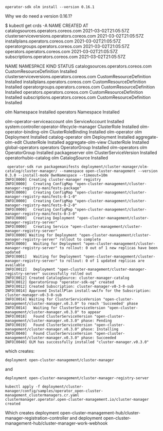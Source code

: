 
```shell
operator-sdk olm install --version 0.16.1
```

Why we do need a version 0.16.1?


$ kubectl get crds -A
NAME                                          CREATED AT
catalogsources.operators.coreos.com           2021-03-02T21:05:57Z
clusterserviceversions.operators.coreos.com   2021-03-02T21:05:57Z
installplans.operators.coreos.com             2021-03-02T21:05:57Z
operatorgroups.operators.coreos.com           2021-03-02T21:05:57Z
operators.operators.coreos.com                2021-03-02T21:05:57Z
subscriptions.operators.coreos.com            2021-03-02T21:05:57Z


NAME                                            NAMESPACE    KIND                        STATUS
catalogsources.operators.coreos.com                          CustomResourceDefinition    Installed
clusterserviceversions.operators.coreos.com                  CustomResourceDefinition    Installed
installplans.operators.coreos.com                            CustomResourceDefinition    Installed
operatorgroups.operators.coreos.com                          CustomResourceDefinition    Installed
operators.operators.coreos.com                               CustomResourceDefinition    Installed
subscriptions.operators.coreos.com                           CustomResourceDefinition    Installed



olm                                                          Namespace                   Installed
operators                                                    Namespace                   Installed

olm-operator-serviceaccount                     olm          ServiceAccount              Installed
system:controller:operator-lifecycle-manager                 ClusterRole                 Installed
olm-operator-binding-olm                                     ClusterRoleBinding          Installed
olm-operator                                    olm          Deployment                  Installed
catalog-operator                                olm          Deployment                  Installed
aggregate-olm-edit                                           ClusterRole                 Installed
aggregate-olm-view                                           ClusterRole                 Installed
global-operators                                operators    OperatorGroup               Installed
olm-operators                                   olm          OperatorGroup               Installed
packageserver                                   olm          ClusterServiceVersion       Installed
operatorhubio-catalog                           olm          CatalogSource               Installed



```shell
 operator-sdk run packagemanifests deployment/cluster-manager/olm-catalog/cluster-manager/ --namespace open-cluster-management --version 0.3.0 --install-mode OwnNamespace --timeout=10m
INFO[0000] Creating cluster-manager registry            
INFO[0000]   Creating ConfigMap "open-cluster-management/cluster-manager-registry-manifests-package" 
INFO[0000]   Creating ConfigMap "open-cluster-management/cluster-manager-registry-manifests-0-1-0" 
INFO[0000]   Creating ConfigMap "open-cluster-management/cluster-manager-registry-manifests-0-2-0" 
INFO[0000]   Creating ConfigMap "open-cluster-management/cluster-manager-registry-manifests-0-3-0" 
INFO[0000]   Creating Deployment "open-cluster-management/cluster-manager-registry-server" 
INFO[0000]   Creating Service "open-cluster-management/cluster-manager-registry-server" 
INFO[0000] Waiting for Deployment "open-cluster-management/cluster-manager-registry-server" rollout to complete 
INFO[0000]   Waiting for Deployment "open-cluster-management/cluster-manager-registry-server" to rollout: 0 out of 1 new replicas have been updated 
INFO[0001]   Waiting for Deployment "open-cluster-management/cluster-manager-registry-server" to rollout: 0 of 1 updated replicas are available 
INFO[0012]   Deployment "open-cluster-management/cluster-manager-registry-server" successfully rolled out 
INFO[0012] Created CatalogSource: cluster-manager-catalog 
INFO[0012] OperatorGroup "operator-sdk-og" created      
INFO[0012] Created Subscription: cluster-manager-v0-3-0-sub 
INFO[0014] Approved InstallPlan install-wwlfv for the Subscription: cluster-manager-v0-3-0-sub 
INFO[0014] Waiting for ClusterServiceVersion "open-cluster-management/cluster-manager.v0.3.0" to reach 'Succeeded' phase 
INFO[0014]   Waiting for ClusterServiceVersion "open-cluster-management/cluster-manager.v0.3.0" to appear 
INFO[0018]   Found ClusterServiceVersion "open-cluster-management/cluster-manager.v0.3.0" phase: Pending 
INFO[0019]   Found ClusterServiceVersion "open-cluster-management/cluster-manager.v0.3.0" phase: Installing 
INFO[0040]   Found ClusterServiceVersion "open-cluster-management/cluster-manager.v0.3.0" phase: Succeeded 
INFO[0040] OLM has successfully installed "cluster-manager.v0.3.0" 
```

which creates:

```shell
deployment open-cluster-management/cluster-manager
```

and

```shell
deployment open-cluster-management/cluster-manager-registry-server
```




```shell
kubectl apply -f deployment/cluster-manager/config/samples/operator_open-cluster-management_clustermanagers.cr.yaml 
clustermanager.operator.open-cluster-management.io/cluster-manager created
```

Which creates
deployment open-cluster-management-hub/cluster-manager-registration-controller
and
deployment open-cluster-management-hub/cluster-manager-work-webhook
